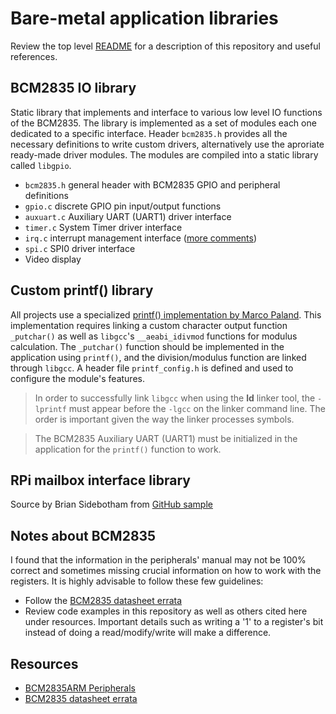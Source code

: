 # Bare-metal application libraries

Review the top level [README](../README.md) for a description of this repository and useful references.

## BCM2835 IO library

Static library that implements and interface to various low level IO functions of the BCM2835. The library is implemented as a set of modules each one dedicated to a specific interface. Header ```bcm2835.h``` provides all the necessary definitions to write custom drivers, alternatively use the aproriate ready-made driver modules. The modules are compiled into a static library called ```libgpio```.  

- ```bcm2835.h``` general header with BCM2835 GPIO and peripheral definitions
- ```gpio.c``` discrete GPIO pin input/output functions
- ```auxuart.c``` Auxiliary UART (UART1) driver interface
- ```timer.c``` System Timer driver interface
- ```irq.c``` interrupt management interface ([more comments](../doc/interrupts.md))
- ```spi.c``` SPI0 driver interface
- Video display

## Custom printf() library

All projects use a specialized [printf() implementation by Marco Paland](https://github.com/mpaland/printf). This implementation requires linking a custom character output function ```_putchar()``` as well as ```libgcc```'s ```__aeabi_idivmod``` functions for modulus calculation. The ```_putchar()``` function should be implemented in the application using ```printf()```, and the division/modulus function are linked through ```libgcc```. A header file ```printf_config.h``` is defined and used to configure the module's features.  

> In order to successfully link ```libgcc``` when using the **ld** linker tool, the ```-lprintf``` must appear before the ```-lgcc``` on the linker command line. The order is important given the way the linker processes symbols.

> The BCM2835 Auxiliary UART (UART1) must be initialized in the application for the ```printf()``` function to work.

## RPi mailbox interface library

Source by Brian Sidebotham from [GitHub sample](https://github.com/BrianSidebotham/arm-tutorial-rpi/tree/master/part-5/armc-016)

## Notes about BCM2835

I found that the information in the peripherals' manual may not be 100% correct and sometimes missing crucial information on how to work with the registers. It is highly advisable to follow these few guidelines:  

- Follow the [BCM2835 datasheet errata](https://elinux.org/BCM2835_datasheet_errata)
- Review code examples in this repository as well as others cited here under resources. Important details such as writing a '1' to a register's bit instead of doing a read/modify/write will make a difference.

## Resources

- [BCM2835ARM Peripherals](https://www.raspberrypi.org/app/uploads/2012/02/BCM2835-ARM-Peripherals.pdf)
- [BCM2835 datasheet errata](https://elinux.org/BCM2835_datasheet_errata)

